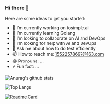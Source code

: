### Hi there 👋

Here are some ideas to get you started:

- 🔭 I’m currently working on tosimple.ai
- 🌱 I’m currently learning Golang
- 👯 I’m looking to collaborate on AI and DevOps
- 🤔 I’m looking for help with AI and DevOps
- 💬 Ask me about how to do test efficiently
- 📫 How to reach me: 15522578697@163.com
- 😄 Pronouns: ...
- ⚡ Fun fact: ...

![Anurag's github stats](https://github-readme-stats.vercel.app/api?username=WillingSasi&show_icons=true&theme=flag-india)

![Top Langs](https://github-readme-stats.vercel.app/api/top-langs/?username=WillingSasi&layout=compact)

[![Readme Card](https://github-readme-stats.vercel.app/api/pin/?username=WillingSasi&repo=ApiSuperTest)](https://github.com/WillingSasi/ApiSuperTest)
